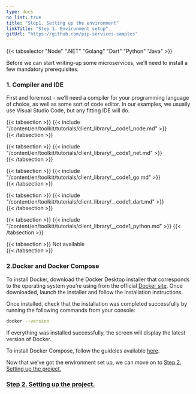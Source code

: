 ```yaml
---
type: docs
no_list: true
title: "Step1. Setting up the environment"
linkTitle: "Step 1. Environment setup"
gitUrl: "https://github.com/pip-services-samples"
---
```


{{< tabselector "Node" ".NET" "Golang" "Dart" "Python" "Java" >}}

Before we can start writing-up some microservices, we’ll need to install a few mandatory prerequisites.

### 1. Compiler and IDE

First and foremost - we’ll need a compiler for your programming language of choice, as well as some sort of code editor. In our examples, we usually use Visual Studio Code, but any fitting IDE will do.

{{< tabsection >}}
  {{< include "/content/en/toolkit/tutorials/client_library/__code1_node.md" >}}  
{{< /tabsection >}}

{{< tabsection >}}
  {{< include "/content/en/toolkit/tutorials/client_library/__code1_net.md" >}}    
{{< /tabsection >}}

{{< tabsection >}}
  {{< include "/content/en/toolkit/tutorials/client_library/__code1_go.md" >}}    
{{< /tabsection >}}

{{< tabsection >}}
  {{< include "/content/en/toolkit/tutorials/client_library/__code1_dart.md" >}}    
{{< /tabsection >}}

{{< tabsection >}}
  {{< include "/content/en/toolkit/tutorials/client_library/__code1_python.md" >}}
{{< /tabsection >}}

{{< tabsection >}}
  Not available  
{{< /tabsection >}}

### 2.Docker and Docker Compose
To install Docker, download the Docker Desktop installer that corresponds to the operating system you’re using from the official [Docker site](https://www.docker.com/get-started). Once downloaded, launch the installer and follow the installation instructions.

Once installed, check that the installation was completed successfully by running the following commands from your console:

```bash
docker --version
```

If everything was installed successfully, the screen will display the latest version of Docker.

To install Docker Compose, follow the guideles available [here](https://docs.docker.com/compose/install/).    

Now that we’ve got the environment set up, we can move on to [Step 2. Setting up the project.](../step1)

<span class="hide-title-link">

### [Step 2. Setting up the project.](../step1)

</span>

